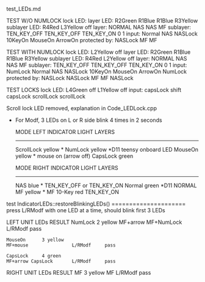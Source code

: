 test_LEDs.md

TEST W/O NUMLOCK
lock LED:
layer LED:              R2Green R1Blue     R1Blue                  R3Yellow
sublayer LED:                                           R4Red      L3Yellow off
layer:                  NORMAL NAS         NAS                     MF
sublayer:                      TEN_KEY_OFF TEN_KEY_OFF  TEN_KEY_ON 0        1
input:                  Normal NAS         NASLock      10KeyOn    MouseOn  ArrowOn
protected by:                                           NASLock    MF       MF

TEST WITH NUMLOCK
lock LED:       L2Yellow                                                              off
layer LED:              R2Green R1Blue     R1Blue                  R3Yellow
sublayer LED:                                           R4Red      L2Yellow off
layer:                  NORMAL NAS         NAS                     MF
sublayer:                      TEN_KEY_OFF TEN_KEY_OFF  TEN_KEY_ON 0        1
input:          NumLock Normal NAS         NASLock      10KeyOn    MouseOn  ArrowOn  NumLock
protected by:   NASLock                                 NASLock    MF       MF       NASLock

TEST LOCKS
lock LED:       L4Green        off      L1Yellow   off
input:          capsLock shift capsLock scrollLock scrollLock 

Scroll lock LED removed, explanation in Code_LEDLock.cpp

* For Modf, 3 LEDs on L or R side blink 4 times in 2 seconds

    MODE        LEFT INDICATOR LIGHT    LAYERS
    ----        --------------------    ------
    ScrollLock  yellow     *
    NumLock     yellow     *D11 teensy onboard LED
    MouseOn     yellow     *            mouse on (arrow off)
    CapsLock    green

    MODE        RIGHT INDICATOR LIGHT   LAYERS
    ----        ---------------------   ------
    NAS         blue       *            TEN_KEY_OFF or TEN_KEY_ON
    Normal      green      *D11         NORMAL
    MF          yellow     *            MF
    10-Key      red                     TEN_KEY_ON

test IndicatorLEDs::restoreBlinkingLEDs() =====================
press L/RModf with one LED at a time, should blink first 3 LEDs

LEFT UNIT LEDs                          RESULT
    NumLock      2 yellow
    MF+arrow MF+NumLock     L/RModf     pass

    MouseOn      3 yellow
    MF+mouse                L/RModf     pass

    CapsLock     4 green
    MF+arrow CapsLock       L/RModf     pass

RIGHT UNIT LEDs                         RESULT
    MF           3 yellow
    MF                      L/RModf     pass
